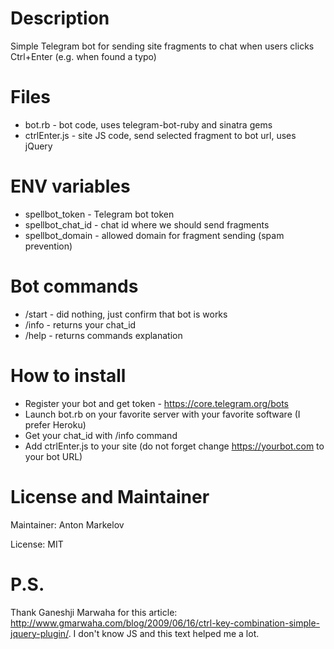 # Description

Simple Telegram bot for sending site fragments to chat when users clicks Ctrl+Enter (e.g. when found a typo)

# Files

* bot.rb - bot code, uses telegram-bot-ruby and sinatra gems
* ctrlEnter.js - site JS code, send selected fragment to bot url, uses jQuery

# ENV variables

* spellbot_token - Telegram bot token
* spellbot_chat_id - chat id where we should send fragments
* spellbot_domain - allowed domain for fragment sending (spam prevention)

# Bot commands

* /start - did nothing, just confirm that bot is works
* /info - returns your chat_id
* /help - returns commands explanation

# How to install

* Register your bot and get token - https://core.telegram.org/bots
* Launch bot.rb on your favorite server with your favorite software (I prefer Heroku)
* Get your chat_id with /info command
* Add ctrlEnter.js to your site (do not forget change https://yourbot.com to your bot URL)

# License and Maintainer

Maintainer: Anton Markelov

License: MIT

# P.S.
Thank Ganeshji Marwaha for this article: http://www.gmarwaha.com/blog/2009/06/16/ctrl-key-combination-simple-jquery-plugin/. I don't know JS and this text helped me a lot.